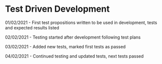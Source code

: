 # Test Driven Development

01/02/2021 - First test propositions written to be used in development, tests and expected results listed

02/02/2021 - Testing started after development following test plans

03/02/2021 - Added new tests, marked first tests as passed

04/02/2021 - Continued testing and updated tests, next tests passed